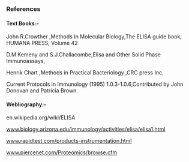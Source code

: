 ### References

#### Text Books:-
 

John R.Crowther ,Methods In Molecular Biology,The ELISA guide book, HUMANA PRESS, Volume 42

D.M Kemeny and S.J.Challacombe,Elisa and Other Solid Phase Immunoassays,

Henrik Chart ,Methods in Practical Bacteriology ,CRC press Inc.

Current Protocols in Immunology (1995) 1.0.3-1.0.6,Contributed by John Donovan and Patricia Brown.
 
 

#### Webliography:-
 

en.wikipedia.org/wiki/ELISA

www.biology.arizona.edu/immunology/activities/elisa/elisa1.html

www.rapidtest.com/products-instrumentation.html

www.piercenet.com/Proteomics/browse.cfm
